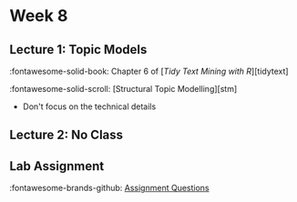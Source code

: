 # Week 8

## Lecture 1: Topic Models

:fontawesome-solid-book: Chapter 6 of [*Tidy Text Mining with R*][tidytext]

:fontawesome-solid-scroll: [Structural Topic Modelling][stm] 

* Don't focus on the technical details

## Lecture 2: No Class

<!-- No lectures this week. -->

## Lab Assignment

:fontawesome-brands-github: [Assignment Questions][assignment]

<!-- * [Partial Solutions][solutions] -->


[assignment]: https://github.com/tisem-digital-marketing/smwa-text-sentiment-topics
[solutions]: ../assets/labs/lab-text-intermediate_solution.pdf
